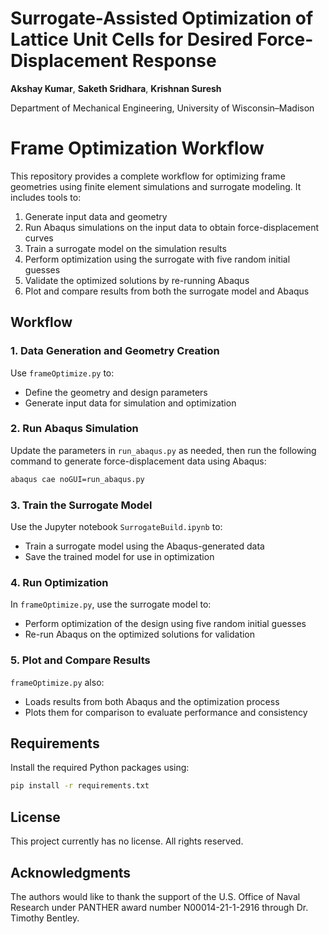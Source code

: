 # Surrogate-Assisted Optimization of Lattice Unit Cells for Desired Force-Displacement Response

**Akshay Kumar**, **Saketh Sridhara**, **Krishnan Suresh**

Department of Mechanical Engineering, University of Wisconsin–Madison

# Frame Optimization Workflow

This repository provides a complete workflow for optimizing frame geometries using finite element simulations and surrogate modeling. It includes tools to:

1. Generate input data and geometry
2. Run Abaqus simulations on the input data to obtain force-displacement curves
3. Train a surrogate model on the simulation results
4. Perform optimization using the surrogate with five random initial guesses
5. Validate the optimized solutions by re-running Abaqus
6. Plot and compare results from both the surrogate model and Abaqus

## Workflow

### 1. Data Generation and Geometry Creation

Use `frameOptimize.py` to:
- Define the geometry and design parameters
- Generate input data for simulation and optimization

### 2. Run Abaqus Simulation

Update the parameters in `run_abaqus.py` as needed, then run the following command to generate force-displacement data using Abaqus:

```bash
abaqus cae noGUI=run_abaqus.py
```

### 3. Train the Surrogate Model

Use the Jupyter notebook `SurrogateBuild.ipynb` to:

* Train a surrogate model using the Abaqus-generated data
* Save the trained model for use in optimization

### 4. Run Optimization

In `frameOptimize.py`, use the surrogate model to:

* Perform optimization of the design using five random initial guesses
* Re-run Abaqus on the optimized solutions for validation

### 5. Plot and Compare Results

`frameOptimize.py` also:

* Loads results from both Abaqus and the optimization process
* Plots them for comparison to evaluate performance and consistency

## Requirements

Install the required Python packages using:

```bash
pip install -r requirements.txt
```

## License

This project currently has no license. All rights reserved.

## Acknowledgments

The authors would like to thank the support of the U.S. Office of Naval Research under PANTHER award number N00014-21-1-2916 through Dr. Timothy Bentley.

